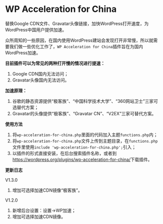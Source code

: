 WP Acceleration for China
=========================

替换Google CDN文件、Gravatar头像链接，加快WordPress打开速度，为WordPress中国用户提供加速。

众所周知的一些原因，在国内使用WordPress建站会发现打开非常慢，所以就需要我们做一些优化工作了，`WP Acceleration for China`插件旨在为国内WordPress加速。

**目前插件可以为常见的两种打开慢的情况进行提速：**

1. Google CDN国内无法访问；
2. Gravatar头像国内无法访问。

**加速原理：**

1. 谷歌的静态资源提供“极客族”、“中国科学技术大学”、“360网站卫士”三家可选替代方案；
2. Gravatar的头像提供“极客族”、“Gravatar CN”、“V2EX”三家可替代方案。

**使用方法**

1. 将`wp-acceleration-for-china.php`里面的代码加入主题`functions.php`内；
2. 将`wp-acceleration-for-china.php`文件上传到主题目录，在`functions.php`文件里使用`include 'wp-acceleration-for-china.php';`引入；
3. 以插件的形式直接安装，在后台搜索插件名称，或者到<a target="_blank" href="https://wordpress.org/plugins/wp-acceleration-for-china/">https://wordpress.org/plugins/wp-acceleration-for-china/</a>下载插件。

**更新日志**

V1.3.0

1. 增加可选择加速CDN镜像“极客族”。


V1.2.0

1. 新增后台设置：设置->WP加速；
2. 增加可选择加速CDN镜像。